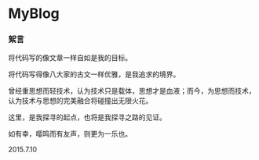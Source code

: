 # MyBlog

### 絮言

将代码写的像文章一样自如是我的目标。

将代码写得像八大家的古文一样优雅，是我追求的境界。

曾经重思想而轻技术，认为技术只是载体，思想才是血液；而今，为思想而技术，认为技术与思想的完美融合将碰撞出无限火花。

这里，是我探寻的起点，也将是我探寻之路的见证。

如有幸，嘤鸣而有友声，则更为一乐也。

2015.7.10

